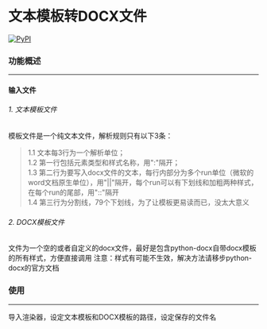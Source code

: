 # 文本模板转DOCX文件
[![PyPI](https://img.shields.io/pypi/v/docx-parsing-gmdzy2010.svg)](https://pypi.org/project/docx-parsing-gmdzy2010/)


### 功能概述
_________

#### 输入文件
###### 1. 文本模板文件
模板文件是一个纯文本文件，解析规则只有以下3条：
>1.1 文本每3行为一个解析单位；  
>1.2 第一行包括元素类型和样式名称，用":"隔开；  
>1.3 第二行为要写入docx文件的文本，每行内部分为多个run单位（微软的word文档原生单位），用"||"隔开，每个run可以有下划线和加粗两种样式，在每个run的尾部，用"::"隔开  
>1.4 第三行为分割线，79个下划线，为了让模板更易读而已，没太大意义  

###### 2. DOCX模板文件
文件为一个空的或者自定义的docx文件，最好是包含python-docx自带docx模板的所有样式，方便直接调用
注意：样式有可能不生效，解决方法请移步python-docx的官方文档

### 使用
_________
导入渲染器，设定文本模板和DOCX模板的路径，设定保存的文件名
